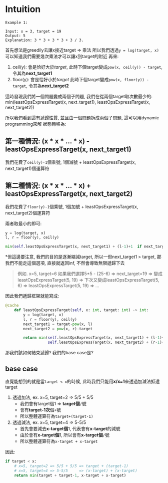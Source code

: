# Intuition

```
Example 1:

Input: x = 3, target = 19
Output: 5
Explanation: 3 * 3 + 3 * 3 + 3 / 3.
```

首先想法是greedily去讓x接近target => 乘法
所以我們透過`y = log(target, x)`可以知道我們需要幾次乘法才可以讓x到target的附近
再來:
1. ceil(y): 會是恰好大於*target*, 此時下個target變成`pow(x, ceil(y)) - target`, 令其為**next_target1**
2. floor(y): 會是恰好小於*target* 此時下個target變成`pow(x, floor(y)) - target`, 令其為**next_target2**

這時發現我們將一個問題變成兩個子問題, 我們在從兩個target取次數最少的: min(leastOpsExpressTarget(x, next_target1), leastOpsExpressTarget(x, next_target2))

所以我們看到這有遞歸性質, 並且由一個問題拆成兩個子問題, 這可以用dynamic programming來解
狀態轉移為:

## 第一種情況: (x * x * ... * x) - leastOpsExpressTarget(x, next_target1)

我們花費了`ceil(y)-1`個乘號, 1個減號 + leastOpsExpressTarget(x, next_target1)個運算符

## 第二種情況: (x * x * ... * x) + leastOpsExpressTarget(x, next_target2)

我們花費了`floor(y)-1`個乘號, 1個加號 + leastOpsExpressTarget(x, next_target2)個運算符

兩者取最小的即可:

```py
y = log(target, x)
l, r = floor(y), ceil(y)

min(self.leastOpsExpressTarget(x, next_target1) + (l-1)+1  if next_target1 < target else inf,self.leastOpsExpressTarget(x, next_target2) + (r-1)+1  if next_target2 < target else inf)
```

*但這邊要注意, 我們的目的是逐漸縮減target, 所以一但next_target1 > target, 那我們不能走這個選項, 直接就返回inf, 不然會導致無限遞歸下去

> 例如. x=5, target=6
> 如果我們選擇5*5 - (25-6) => next_target=19 => 變成leastOpsExpressTarget(5, 19) => 下次又變成leastOpsExpressTarget(5, 6) => leastOpsExpressTarget(5, 19) => ...

因此我們遞歸框架就能寫成:

```py
@cache
    def leastOpsExpressTarget(self, x: int, target: int) -> int:
        y = log(target, x)
        l, r = floor(y), ceil(y)
        next_target1 = target-pow(x, l)
        next_target2 = pow(x, r)-target

        return min(self.leastOpsExpressTarget(x, next_target1) + (l-1)+1  if next_target1 < target else inf,
                   self.leastOpsExpressTarget(x, next_target2) + (r-1)+1  if next_target2 < target else inf)
```

那我們該如何結束遞歸? 我們的base case是?

## base case

直覺能想到的就是當`target < x`的時候, 此時我們只能用**x/x=1**來透過加減法抵達target

1. 透過加法, ex. x=5, target=2 => 5/5 + 5/5
   - 我們會有target個1 => **target個**`/`號
   - 會有**target-1次**個`+`號
   - 所以整體運算符為`target+(target-1)`
2. 透過減法, ex. x=5, target=4 => 5-5/5
   - 首先會要減去**x-target個**1, 代表會有**x-target**的減號
   - 由於會有**x-target個**1, 所以會有**x-target個**`/`號
   - 所以整體運算符為`x-target + x-target`

因此:
```py
if target < x:
    # x=5, target=2 => 5/5 + 5/5 => target + (target-1)
    # x=5, target=4 => 5-5/5     => (x-target) + (x-target)
    return min(target + target-1, x-target + x-target)
```
        